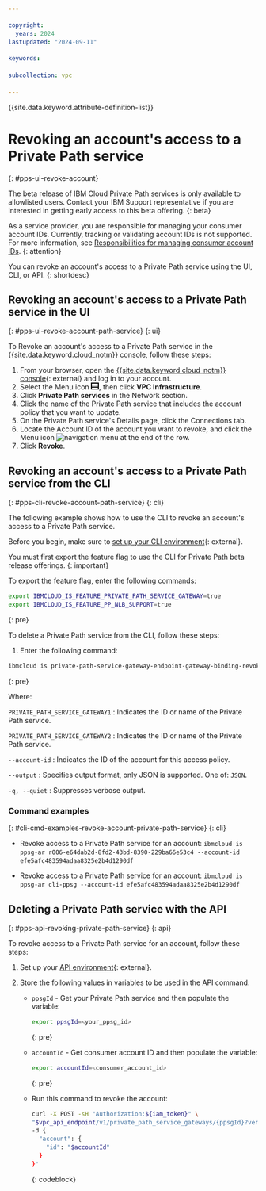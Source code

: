 ```yaml
---

copyright:
  years: 2024
lastupdated: "2024-09-11"

keywords:

subcollection: vpc

---
```


{{site.data.keyword.attribute-definition-list}}

# Revoking an account's access to a Private Path service
{: #pps-ui-revoke-account}

The beta release of IBM Cloud Private Path services is only available to allowlisted users. Contact your IBM Support representative if you are interested in getting early access to this beta offering.
{: beta}

As a service provider, you are responsible for managing your consumer account IDs. Currently, tracking or validating account IDs is not supported. For more information, see [Responsibilities for managing consumer account IDs](/docs/vpc?topic=vpc-pps-consumer-account-id-responsibilities&interface=ui).
{: attention}

You can revoke an account's access to a Private Path service using the UI, CLI, or API.
{: shortdesc}

## Revoking an account's access to a Private Path service in the UI
{: #pps-ui-revoke-account-path-service}
{: ui}

To Revoke an account's access to a Private Path service in the {{site.data.keyword.cloud_notm}} console, follow these steps:

1. From your browser, open the [{{site.data.keyword.cloud_notm}} console](/login){: external} and log in to your account.
1. Select the Menu icon ![Menu icon](images/menu_icon.png), then click **VPC Infrastructure**.
1. Click **Private Path services** in the Network section.
1. Click the name of the Private Path service that includes the account policy that you want to update.
1. On the Private Path service's Details page, click the Connections tab.
1. Locate the Account ID of the account you want to revoke, and click the Menu icon ![navigation menu](../icons/icon_hamburger.svg) at the end of the row.
1. Click **Revoke**.

## Revoking an account's access to a Private Path service from the CLI
{: #pps-cli-revoke-account-path-service}
{: cli}

The following example shows how to use the CLI to revoke an account's access to a Private Path service.

Before you begin, make sure to [set up your CLI environment](/docs/vpc?topic=vpc-set-up-environment&interface=cli){: external}.

You must first export the feature flag to use the CLI for Private Path beta release offerings.
{: important}

To export the feature flag, enter the following commands:

```sh
export IBMCLOUD_IS_FEATURE_PRIVATE_PATH_SERVICE_GATEWAY=true
export IBMCLOUD_IS_FEATURE_PP_NLB_SUPPORT=true
```
{: pre}

To delete a Private Path service from the CLI, follow these steps:

1. Enter the following command:

```sh
ibmcloud is private-path-service-gateway-endpoint-gateway-binding-revoke (PRIVATE_PATH_SERVICE_GATEWAY1 PRIVATE_PATH_SERVICE_GATEWAY2 ...) --account-id ACCOUNT_ID [--output JSON] [-q, --quiet]
```
{: pre}

Where:

`PRIVATE_PATH_SERVICE_GATEWAY1`
:   Indicates the ID or name of the Private Path service.

`PRIVATE_PATH_SERVICE_GATEWAY2`
:   Indicates the ID or name of the Private Path service.

`--account-id`
:   Indicates the ID of the account for this access policy.

`--output`
:   Specifies output format, only JSON is supported. One of: `JSON`.

`-q, --quiet`
:   Suppresses verbose output.

### Command examples
{: #cli-cmd-examples-revoke-account-private-path-service}
{: cli}

- Revoke access to a Private Path service for an account:
   `ibmcloud is ppsg-ar r006-e64dab2d-8fd2-43bd-8390-229ba66e53c4 --account-id efe5afc483594adaa8325e2b4d1290df`

- Revoke access to a Private Path service for an account:
   `ibmcloud is ppsg-ar cli-ppsg --account-id efe5afc483594adaa8325e2b4d1290df`

## Deleting a Private Path service with the API
{: #pps-api-revoking-private-path-service}
{: api}

To revoke access to a Private Path service for an account, follow these steps:

1. Set up your [API environment](/docs/vpc?topic=vpc-set-up-environment#api-prerequisites-setup){: external}.
1. Store the following values in variables to be used in the API command:

   * `ppsgId` - Get your Private Path service and then populate the variable:

      ```sh
      export ppsgId=<your_ppsg_id>
      ```
      {: pre}

   * `accountId` - Get consumer account ID and then populate the variable:

      ```sh
      export accountId=<consumer_account_id>
      ```
      {: pre}

   * Run this command to revoke the account:

      ```sh
      curl -X POST -sH "Authorization:${iam_token}" \
      "$vpc_api_endpoint/v1/private_path_service_gateways/{ppsgId}?version=$api_version&generation=2" \
      -d {
        "account": {
          "id": "$accountId"
        }
      }'
      ```
      {: codeblock}
